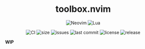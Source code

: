 <h1 align="center">toolbox.nvim</h1>

<div align="center">
  <p>
    <img src="https://img.shields.io/badge/NeoVim-%2357A143.svg?&style=for-the-badge&logo=neovim&logoColor=white" alt="Neovim"/>
    <img src="https://img.shields.io/badge/lua-%232C2D72.svg?style=for-the-badge&logo=lua&logoColor=white" alt="Lua"/>
  </p>
</div>
<div align="center">
  <p>
    <img src="https://github.com/Allaman/toolbox.nvim/actions/workflows/ci.yml/badge.svg" alt="CI"/>
    <img src="https://img.shields.io/github/repo-size/Allaman/toolbox" alt="size"/>
    <img src="https://img.shields.io/github/issues/Allaman/toolbox.nvim.svg" alt="issues"/>
    <img src="https://img.shields.io/github/last-commit/Allaman/toolbox.nvim" alt="last commit"/>
    <img src="https://img.shields.io/github/license/Allaman/toolbox.nvim" alt="license"/>
    <img src="https://img.shields.io/github/v/release/Allaman/toolbox.nvim?sort=semver" alt="release"/>
  </p>
</div>

**WIP**
